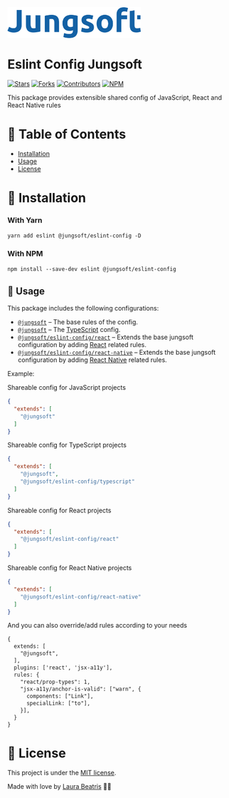 <img src=".github/docs/logo.png" width="300px"/>

# Eslint Config Jungsoft

[![Stars](https://img.shields.io/github/stars/jungsoft/eslint-config?color=1661A5&style=flat-square)](https://github.com/jungsoft/eslint-config/stargazers)
[![Forks](https://img.shields.io/github/forks/jungsoft/eslint-config?color=%231661A5&style=flat-square)](https://github.com/jungsoft/eslint-config/network/members)
[![Contributors](https://img.shields.io/github/contributors/jungsoft/eslint-config?color=1661A5&style=flat-square)](https://github.com/jungsoft/eslint-config/graphs/contributors)
[![NPM](https://img.shields.io/npm/v/@jungsoft/eslint-config?color=1661A5&style=flat-square)](https://www.npmjs.com/package/@jungsoft/eslint-config)

This package provides extensible shared config of JavaScript, React and React Native rules

# :pushpin: Table of Contents

* [Installation](#construction_worker-installation)
* [Usage](#pushpin-usage)
* [License](#closed_book-license)

# :construction_worker: Installation

### With Yarn

```
yarn add eslint @jungsoft/eslint-config -D
```

### With NPM
```
npm install --save-dev eslint @jungsoft/eslint-config
```

## :pushpin: Usage

This package includes the following configurations:

* [`@jungsoft`](./configurations/main.js) – The base rules of the config.
* [`@jungsoft`](./configurations/typescript.js) – The [TypeScript](https://www.typescriptlang.org/) config.
* [`@jungsoft/eslint-config/react`](./configurations/react.js) – Extends the base jungsoft configuration by adding [React](https://facebook.github.io/react/) related rules.
* [`@jungsoft/eslint-config/react-native`](./configurations/react-native.js) – Extends the base jungsoft configuration by adding [React Native](https://reactnative.dev/) related rules.

Example:

Shareable config for JavaScript projects
```json
{
  "extends": [
    "@jungsoft" 
  ]
}
```

Shareable config for TypeScript projects
```json
{
  "extends": [
    "@jungsoft",
    "@jungsoft/eslint-config/typescript"
  ]
}
```

Shareable config for React projects
```json
{
  "extends": [
    "@jungsoft/eslint-config/react" 
  ]
}
```

Shareable config for React Native projects
```json
{
  "extends": [
    "@jungsoft/eslint-config/react-native" 
  ]
}
```

And you can also override/add rules according to your needs

```
{
  extends: [
    "@jungsoft",
  ],
  plugins: ['react', 'jsx-a11y'],
  rules: {
    "react/prop-types": 1,
    "jsx-a11y/anchor-is-valid": ["warn", {
      components: ["Link"],
      specialLink: ["to"],
    }],
  }
}
```

# :closed_book: License

This project is under the [MIT license](https://github.com/jungsoft/eslint-config/master/LICENSE).

Made with love by [Laura Beatris](https://github.com/LauraBeatris) 💜🚀
